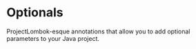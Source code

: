 # Optionals
 ProjectLombok-esque annotations that allow you to add optional parameters to your Java project.
